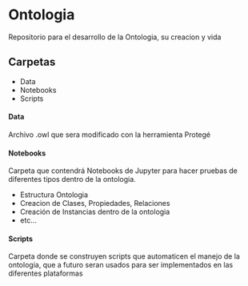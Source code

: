 # Ontologia

Repositorio para el desarrollo de la Ontologia, su creacion y vida

## Carpetas

- Data
- Notebooks
- Scripts

#### Data

Archivo .owl que sera modificado con la herramienta Protegé

#### Notebooks

Carpeta que contendrá Notebooks de Jupyter para hacer pruebas de diferentes tipos dentro de la ontologia.

- Estructura Ontologia
- Creacion de Clases, Propiedades, Relaciones
- Creación de Instancias dentro de la ontologia
- etc...

#### Scripts

Carpeta donde se construyen scripts que automaticen el manejo de la ontologia, que a futuro seran usados para ser implementados en las diferentes plataformas

